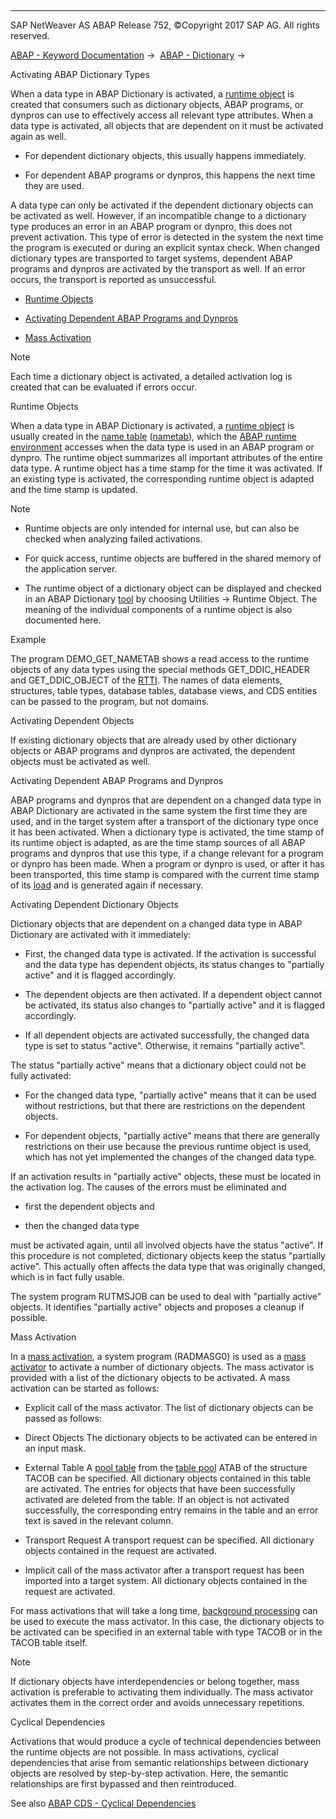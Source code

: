   

* * *

SAP NetWeaver AS ABAP Release 752, ©Copyright 2017 SAP AG. All rights reserved.

[ABAP - Keyword Documentation](javascript:call_link\('abenabap.htm'\)) →  [ABAP - Dictionary](javascript:call_link\('abenabap_dictionary.htm'\)) → 

Activating ABAP Dictionary Types

When a data type in ABAP Dictionary is activated, a [runtime object](javascript:call_link\('abenruntime_object_glosry.htm'\) "Glossary Entry") is created that consumers such as dictionary objects, ABAP programs, or dynpros can use to effectively access all relevant type attributes. When a data type is activated, all objects that are dependent on it must be activated again as well.

-   For dependent dictionary objects, this usually happens immediately.

-   For dependent ABAP programs or dynpros, this happens the next time they are used.

A data type can only be activated if the dependent dictionary objects can be activated as well. However, if an incompatible change to a dictionary type produces an error in an ABAP program or dynpro, this does not prevent activation. This type of error is detected in the system the next time the program is executed or during an explicit syntax check. When changed dictionary types are transported to target systems, dependent ABAP programs and dynpros are activated by the transport as well. If an error occurs, the transport is reported as unsuccessful.

-   [Runtime Objects](#abenddic-activation-1--------activating-dependent-objects---@ITOC@@ABENDDIC_ACTIVATION_2)

-   [Activating Dependent ABAP Programs and Dynpros](#abenddic-activation-3--------activating-dependent-dictionary-objects---@ITOC@@ABENDDIC_ACTIVATION_4)

-   [Mass Activation](#abenddic-activation-5--------cyclical-dependencies---@ITOC@@ABENDDIC_ACTIVATION_6)

Note

Each time a dictionary object is activated, a detailed activation log is created that can be evaluated if errors occur.

Runtime Objects

When a data type in ABAP Dictionary is activated, a [runtime object](javascript:call_link\('abenruntime_object_glosry.htm'\) "Glossary Entry") is usually created in the [name table](javascript:call_link\('abenname_table_glosry.htm'\) "Glossary Entry") ([nametab](javascript:call_link\('abenname_tab_glosry.htm'\) "Glossary Entry")), which the [ABAP runtime environment](javascript:call_link\('abenabap_runtime_envir_glosry.htm'\) "Glossary Entry") accesses when the data type is used in an ABAP program or dynpro. The runtime object summarizes all important attributes of the entire data type. A runtime object has a time stamp for the time it was activated. If an existing type is activated, the corresponding runtime object is adapted and the time stamp is updated.

Note

-   Runtime objects are only intended for internal use, but can also be checked when analyzing failed activations.

-   For quick access, runtime objects are buffered in the shared memory of the application server.

-   The runtime object of a dictionary object can be displayed and checked in an ABAP Dictionary [tool](javascript:call_link\('abenddic_tools.htm'\)) by choosing Utilities → Runtime Object. The meaning of the individual components of a runtime object is also documented here.

Example

The program DEMO\_GET\_NAMETAB shows a read access to the runtime objects of any data types using the special methods GET\_DDIC\_HEADER and GET\_DDIC\_OBJECT of the [RTTI](javascript:call_link\('abenrtti_glosry.htm'\) "Glossary Entry"). The names of data elements, structures, table types, database tables, database views, and CDS entities can be passed to the program, but not domains.

Activating Dependent Objects

If existing dictionary objects that are already used by other dictionary objects or ABAP programs and dynpros are activated, the dependent objects must be activated as well.

Activating Dependent ABAP Programs and Dynpros

ABAP programs and dynpros that are dependent on a changed data type in ABAP Dictionary are activated in the same system the first time they are used, and in the target system after a transport of the dictionary type once it has been activated. When a dictionary type is activated, the time stamp of its runtime object is adapted, as are the time stamp sources of all ABAP programs and dynpros that use this type, if a change relevant for a program or dynpro has been made. When a program or dynpro is used, or after it has been transported, this time stamp is compared with the current time stamp of its [load](javascript:call_link\('abenload_glosry.htm'\) "Glossary Entry") and is generated again if necessary.

Activating Dependent Dictionary Objects

Dictionary objects that are dependent on a changed data type in ABAP Dictionary are activated with it immediately:

-   First, the changed data type is activated. If the activation is successful and the data type has dependent objects, its status changes to "partially active" and it is flagged accordingly.

-   The dependent objects are then activated. If a dependent object cannot be activated, its status also changes to "partially active" and it is flagged accordingly.

-   If all dependent objects are activated successfully, the changed data type is set to status "active". Otherwise, it remains "partially active".

The status "partially active" means that a dictionary object could not be fully activated:

-   For the changed data type, "partially active" means that it can be used without restrictions, but that there are restrictions on the dependent objects.

-   For dependent objects, "partially active" means that there are generally restrictions on their use because the previous runtime object is used, which has not yet implemented the changes of the changed data type.

If an activation results in "partially active" objects, these must be located in the activation log. The causes of the errors must be eliminated and

-   first the dependent objects and

-   then the changed data type

must be activated again, until all involved objects have the status "active". If this procedure is not completed, dictionary objects keep the status "partially active". This actually often affects the data type that was originally changed, which is in fact fully usable.

The system program RUTMSJOB can be used to deal with "partially active" objects. It identifies "partially active" objects and proposes a cleanup if possible.

Mass Activation

In a [mass activation](javascript:call_link\('abenmass_activation_glosry.htm'\) "Glossary Entry"), a system program (RADMASG0) is used as a [mass activator](javascript:call_link\('abenmass_activator_glosry.htm'\) "Glossary Entry") to activate a number of dictionary objects. The mass activator is provided with a list of the dictionary objects to be activated. A mass activation can be started as follows:

-   Explicit call of the mass activator. The list of dictionary objects can be passed as follows:

-   Direct Objects
    The dictionary objects to be activated can be entered in an input mask.

-   External Table
    A [pool table](javascript:call_link\('abenpooled_table_glosry.htm'\) "Glossary Entry") from the [table pool](javascript:call_link\('abentable_pool_glosry.htm'\) "Glossary Entry") ATAB of the structure TACOB can be specified. All dictionary objects contained in this table are activated. The entries for objects that have been successfully activated are deleted from the table. If an object is not activated successfully, the corresponding entry remains in the table and an error text is saved in the relevant column.

-   Transport Request
    A transport request can be specified. All dictionary objects contained in the request are activated.

-   Implicit call of the mass activator after a transport request has been imported into a target system. All dictionary objects contained in the request are activated.

For mass activations that will take a long time, [background processing](javascript:call_link\('abenbackround_processing_glosry.htm'\) "Glossary Entry") can be used to execute the mass activator. In this case, the dictionary objects to be activated can be specified in an external table with type TACOB or in the TACOB table itself.

Note

If dictionary objects have interdependencies or belong together, mass activation is preferable to activating them individually. The mass activator activates them in the correct order and avoids unnecessary repetitions.

Cyclical Dependencies

Activations that would produce a cycle of technical dependencies between the runtime objects are not possible. In mass activations, cyclical dependencies that arise from semantic relationships between dictionary objects are resolved by step-by-step activation. Here, the semantic relationships are first bypassed and then reintroduced.

See also [ABAP CDS - Cyclical Dependencies](javascript:call_link\('abenddic_cds_cycle_problems.htm'\))